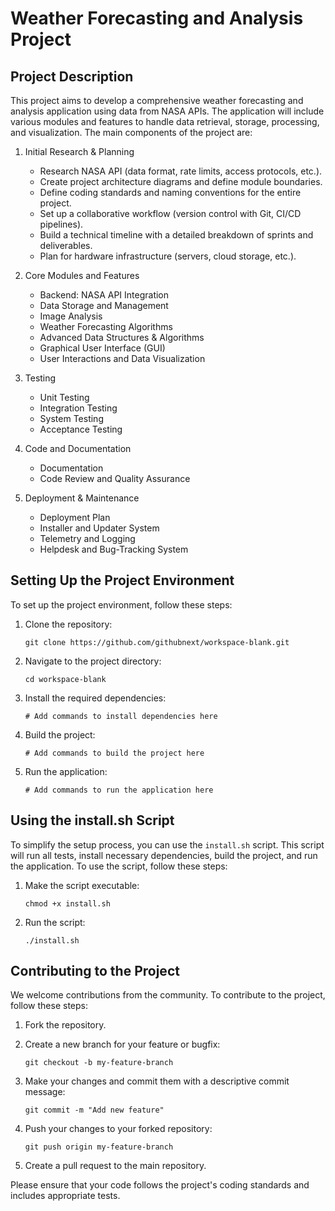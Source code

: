 # Weather Forecasting and Analysis Project

## Project Description

This project aims to develop a comprehensive weather forecasting and analysis application using data from NASA APIs. The application will include various modules and features to handle data retrieval, storage, processing, and visualization. The main components of the project are:

1. Initial Research & Planning
   - Research NASA API (data format, rate limits, access protocols, etc.).
   - Create project architecture diagrams and define module boundaries.
   - Define coding standards and naming conventions for the entire project.
   - Set up a collaborative workflow (version control with Git, CI/CD pipelines).
   - Build a technical timeline with a detailed breakdown of sprints and deliverables.
   - Plan for hardware infrastructure (servers, cloud storage, etc.).

2. Core Modules and Features
   - Backend: NASA API Integration
   - Data Storage and Management
   - Image Analysis
   - Weather Forecasting Algorithms
   - Advanced Data Structures & Algorithms
   - Graphical User Interface (GUI)
   - User Interactions and Data Visualization

3. Testing
   - Unit Testing
   - Integration Testing
   - System Testing
   - Acceptance Testing

4. Code and Documentation
   - Documentation
   - Code Review and Quality Assurance

5. Deployment & Maintenance
   - Deployment Plan
   - Installer and Updater System
   - Telemetry and Logging
   - Helpdesk and Bug-Tracking System

## Setting Up the Project Environment

To set up the project environment, follow these steps:

1. Clone the repository:
   ```
   git clone https://github.com/githubnext/workspace-blank.git
   ```

2. Navigate to the project directory:
   ```
   cd workspace-blank
   ```

3. Install the required dependencies:
   ```
   # Add commands to install dependencies here
   ```

4. Build the project:
   ```
   # Add commands to build the project here
   ```

5. Run the application:
   ```
   # Add commands to run the application here
   ```

## Using the install.sh Script

To simplify the setup process, you can use the `install.sh` script. This script will run all tests, install necessary dependencies, build the project, and run the application. To use the script, follow these steps:

1. Make the script executable:
   ```
   chmod +x install.sh
   ```

2. Run the script:
   ```
   ./install.sh
   ```

## Contributing to the Project

We welcome contributions from the community. To contribute to the project, follow these steps:

1. Fork the repository.

2. Create a new branch for your feature or bugfix:
   ```
   git checkout -b my-feature-branch
   ```

3. Make your changes and commit them with a descriptive commit message:
   ```
   git commit -m "Add new feature"
   ```

4. Push your changes to your forked repository:
   ```
   git push origin my-feature-branch
   ```

5. Create a pull request to the main repository.

Please ensure that your code follows the project's coding standards and includes appropriate tests.

